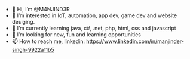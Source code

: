 - 👋 Hi, I’m @M4NJIND3R
- 👀 I’m interested in IoT, automation, app dev, game dev and website desiging.
- 🌱 I’m currently learning java, c#, .net, php, html, css and javascript
- 💞️ I’m looking for new, fun and learning opportunities
- 📫 How to reach me, linkedin: https://www.linkedin.com/in/manjinder-singh-9922a11b5 

<!---
M4NJIND3R/M4NJIND3R is a ✨ special ✨ repository because its `README.md` (this file) appears on your GitHub profile.
You can click the Preview link to take a look at your changes.
--->
